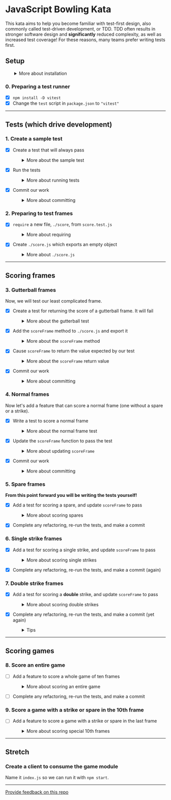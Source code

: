 # JavaScript Bowling Kata

This kata aims to help you become familiar with test-first design, also commonly called test-driven development, or TDD. TDD often results in stronger software design and **significantly** reduced complexity, as well as increased test coverage! For these reasons, many teams prefer writing tests first.

## Setup

<details style="padding-left: 2em">
  <summary>More about installation</summary>
  
  1. Clone this repository
  1. `npm install`
</details>

### 0. Preparing a test runner

- [X] `npm install -D vitest`
- [X] Change the `test` script in `package.json` to `"vitest"`

-----
## Tests (which drive development)

### 1. Create a sample test

- [X] Create a test that will always pass
  <details style="padding-left: 2em">
    <summary>More about the sample test</summary>

    This help us check that our setup is working. Create `score.test.js` with these contents.

    ```js
    import { test, expect } from 'vitest'

    test('test setup working', () => {
      expect(true).toBeTruthy()
    })
    ```
  </details>

- [X] Run the tests
  <details style="padding-left: 2em">
    <summary>More about running tests</summary>

    Run tests on the command line with `npm test` and celebrate if we're getting a passing test. Next, we will commit the working test.
  </details>

- [X] Commit our work
  <details style="padding-left: 2em">
    <summary>More about committing</summary>
    
    ```shell
    git add -A
    git commit -m "Test setup working"
    ```
  </details>

### 2. Preparing to test frames

- [X] `require` a new file, `./score`, from `score.test.js`
  <details style="padding-left: 2em">
    <summary>More about requiring</summary>

    At the top of `score.test.js`, add a reference to the code we intend to test.

    ```js
    import * as score from './score' // this is the line to add
    ```
    You might notice we are returning to the ES6 Modules you learned during Foundations. Using CommonJS, this could also be written as the following:

    ```js
    const score = require './score'
    ````
    
    Now you'll notice we are getting an error because it can't find the `score` reference (because it doesn't exist yet).
  </details>

- [X] Create `./score.js` which exports an empty object
  <details style="padding-left: 2em">
    <summary>More about <code>./score.js</code></summary>

    Create a new file `./score.js` file with the least amount of code.
    
    ```js
    export {} // this is the line to add
    ```
    Using CommonJS would look like this:
    ```js
    module.exports = score
    ```
    After saving these changes, the single test should once again run and pass.
  </details>

---
## Scoring frames

### 3. Gutterball frames

Now, we will test our least complicated frame.

- [X] Create a test for returning the score of a gutterball frame. It will fail
  <details style="padding-left: 2em">
    <summary>More about the gutterball test</summary>

    ```js
    test('scores a gutterball frame', () => {
      const frame = [0, 0]
      const expected = 0
      const actual = score.scoreFrame(frame)

      expect(actual).toBe(expected)
    })
    ```

    Now our test is failing because it can't find the `scoreFrame` method. So let's add it.
  </details>

- [X] Add the `scoreFrame` method to `./score.js` and export it
  <details style="padding-left: 2em">
    <summary>More about the <code>scoreFrame</code> method</summary>

    To `./score.js`, modify the exports and add the `scoreFrame` method
    ```js
    export {
      scoreFrame
    }

    function scoreFrame (frame) {
    }
    ```

    Now our test is failing because it returned the wrong value (`undefined`) instead of what it was expecting (`0`). So let's return what it wants.
  </details>

- [X] Cause `scoreFrame` to return the value expected by our test
  <details style="padding-left: 2em">
    <summary>More about the <code>scoreFrame</code> return value</summary>

    The quickest way to get our tests passing again is for `scoreFrame` to return `0`.
    ```js
    function scoreFrame (frame) {
      return 0
    }
    ```

    Sweet! Our tests are passing again. Let's commit it.
  </details>

- [X] Commit our work
  <details style="padding-left: 2em">
    <summary>More about committing</summary>

    ```shell
    git add -A
    git commit -m "Scoring gutterball frames"
    ```
  </details>

### 4. Normal frames

Now let's add a feature that can score a normal frame (one without a spare or a strike).

- [X] Write a test to score a normal frame
  <details style="padding-left: 2em">
    <summary>More about the normal frame test</summary>

    Our test might look like this:
    ```js
    test('scores a normal frame', () => {
      const frame = [2, 3]
      const expected = 5
      const actual = score.scoreFrame(frame)
      expect(actual).toBe(expected)
    })
    ```

    This new test is failing because we were expecting a `5` and `0` was returned. Apparently our `scoreFrame` method needs to do something more than `return 0`.
  </details>

- [X] Update the `scoreFrame` function to pass the test
  <details style="padding-left: 2em">
    <summary>More about updating <code>scoreFrame</code></summary>

    Instead of returning zero, the `scoreFrame` function should accept a frame and use its two values to return the score. Complete the `scoreFrame` function to pass the test.
    ```js
    function scoreFrame (frame) {
      //?
    }
    ```
    But remember, the cycle is RED -> GREEN -> REFACTOR. Is there anything about our code that we could improve to make it more readable or DRY?
  </details>

- [X] Commit our work
  <details style="padding-left: 2em">
    <summary>More about committing</summary>

    ```shell
    git add -A
    git commit -m "Scoring normal frames"
    ```
  </details>

### 5. Spare frames

**From this point forward you will be writing the tests yourself!**

- [X] Add a test for scoring a spare, and update `scoreFrame` to pass
  <details style="padding-left: 2em">
    <summary>More about scoring spares</summary>
    
    To do this, we're going to need the next frame as well. **You'll need to pass two arguments** when calling the `scoreFrame` function.

    ```js
    test('scores a spare frame', () => {
    })
    ```
  </details>

- [X] Complete any refactoring, re-run the tests, and make a commit

### 6. Single strike frames

- [X] Add a test for scoring a single strike, and update `scoreFrame` to pass
  <details style="padding-left: 2em">
    <summary>More about scoring single strikes</summary>
    Because a strike uses the next 2 rolls, if the first is another strike (called a double), we'll need yet another frame. Let's tackle the double scenario later. For now, let's handle the single-strike scenario.

    ```js
    test('scores a single strike frame', () => {
    })
    ```
  </details>

- [X] Complete any refactoring, re-run the tests, and make a commit (again)

### 7. Double strike frames

- [X] Add a test for scoring a **double** strike, and update `scoreFrame` to pass
  <details style="padding-left: 2em">
    <summary>More about scoring double strikes</summary>
    
    Now let's implement that other strike scenario where we have 2 strikes in a row and need a third frame. First, a new test.

    ```js
    test('scores a double strike frame', () => {
    })
    ```
  </details>

- [X] Complete any refactoring, re-run the tests, and make a commit (yet again)
  <details style="padding-left: 2em">
    <summary>Tips</summary>

    Once again, look for opportunities to refactor. Do you have a `scoreStrikes` function? Maybe `isStrike` and `isSpare` functions would be useful too. Run the tests and make sure they still pass. Cool, then commit our changes.
  </details>

---
## Scoring games

### 8. Score an entire game

- [ ] Add a feature to score a whole game of ten frames
  <details style="padding-left: 2em">
    <summary>More about scoring an entire game</summary>
    Now that we can score many types of frames, let's add a feature to score a whole game of 10 frames. Because the 10th frame has special behaviour if there is a strike or a spare in it, we'll leave that scenario out of this test and test it separately later. But we can still add normal, spare, single strike and double strike frames.

    ```js
    test('scores a game', () => {
    })
    ```
  </details>

- [ ] Complete any refactoring, re-run the tests, and make a commit

### 9. Score a game with a strike or spare in the 10th frame

- [ ] Add a feature to score a game with a strike or spare in the last frame
  <details style="padding-left: 2em">
    <summary>More about scoring special 10th frames</summary>
    Now let's add a feature that calculates the 10th frame when it contains a strike or a spare. You guessed it, a test first.

    ```js
    test('scores a spare in the 10th frame', () => {
    })
    ```

    Maybe we could create an `isTenth` variable and pass it when calling `scoreFrame`?
  </details>

-----
## Stretch

### Create a client to consume the game module

Name it `index.js` so we can run it with `npm start`.

---
[Provide feedback on this repo](https://docs.google.com/forms/d/e/1FAIpQLSfw4FGdWkLwMLlUaNQ8FtP2CTJdGDUv6Xoxrh19zIrJSkvT4Q/viewform?usp=pp_url&entry.1958421517=tdd-bowling-kata)
